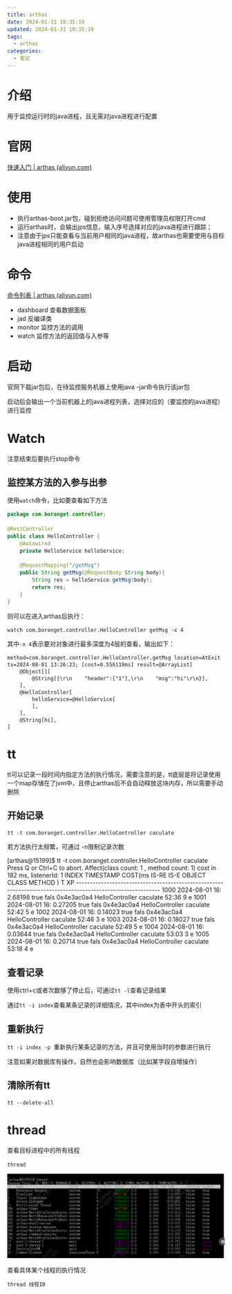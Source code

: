 ```yaml
---
title: arthas
date: 2024-01-31 10:35:19
updated: 2024-01-31 10:35:19
tags:
  - arthas
categories:
  - 笔记
---
```


# 介绍

用于监控运行时的java进程，且无需对java进程进行配置

# 官网

[快速入门 | arthas (aliyun.com)](https://arthas.aliyun.com/doc/quick-start.html)

# 使用

- 执行arthas-boot.jar包，碰到拒绝访问问题可使用管理员权限打开cmd
- 运行arthas时，会输出jps信息，输入序号选择对应的java进程进行跟踪；
- 注意由于jps只能查看与当前用户相同的java进程，故arthas也需要使用与目标java进程相同的用户启动

# 命令

[命令列表 | arthas (aliyun.com)](https://arthas.aliyun.com/doc/commands.html)

- dashboard 查看数据面板
- jad 反编译类
- monitor 监控方法的调用
- watch 监控方法的返回值与入参等

# 启动

官网下载jar包后，在待监控服务机器上使用java -jar命令执行该jar包

启动后会输出一个当前机器上的java进程列表，选择对应的（要监控的java进程）进行监控

# Watch

注意结束后要执行stop命令

## 监控某方法的入参与出参

使用`watch`命令，比如要查看如下方法

```java
package com.boranget.controller;

@RestController
public class HelloController {
    @Autowired
    private HelloService helloService;
   
    @RequestMapping("/getMsg")
    public String getMsg(@RequestBody String body){
        String res = helloService.getMsg(body);
        return res;
    }
}

```

则可以在进入arthas后执行：

```
watch com.boranget.controller.HelloController getMsg -x 4
```

其中`-x 4`表示要对对象进行最多深度为4层的查看，输出如下：

```
method=com.boranget.controller.HelloController.getMsg location=AtExit
ts=2024-08-01 13:26:23; [cost=0.556119ms] result=@ArrayList[
    @Object[][
        @String[{\r\n    "header":["1"],\r\n    "msg":"hi"\r\n}],
    ],
    @HelloController[
        helloService=@HelloService[
        ],
    ],
    @String[hi],
]
```

# tt

tt可以记录一段时间内指定方法的执行情况，需要注意的是，tt底层是将记录使用一个map存储在了jvm中，且停止arthas后不会自动释放这块内存，所以需要手动删除

## 开始记录


`tt -t com.boranget.controller.HelloController caculate`

若方法执行太频繁，可通过 -n限制记录次数

[arthas@15199]$ tt -t com.boranget.controller.HelloController caculate                                      Press Q or Ctrl+C to abort.                                                                                 Affect(class count: 1 , method count: 1) cost in 182 ms, listenerId: 1                                       INDEX  TIMESTAMP       COST(ms  IS-RE  IS-E  OBJECT       CLASS                    METHOD                                          )        T      XP                                                                  ------------------------------------------------------------------------------------------------------------ 1000   2024-08-01 16:  2.68198  true   fals  0x4e3ac0a4   HelloController          caculate                        52:36           9               e                                                                    1001   2024-08-01 16:  0.27205  true   fals  0x4e3ac0a4   HelloController          caculate                        52:42           5               e                                                                    1002   2024-08-01 16:  0.14023  true   fals  0x4e3ac0a4   HelloController          caculate                        52:46           3               e                                                                    1003   2024-08-01 16:  0.18027  true   fals  0x4e3ac0a4   HelloController          caculate                        52:49           5               e                                                                    1004   2024-08-01 16:  0.03644  true   fals  0x4e3ac0a4   HelloController          caculate                        53:03           3               e                                                                    1005   2024-08-01 16:  0.20714  true   fals  0x4e3ac0a4   HelloController          caculate                        53:18           4               e                                                         

## 查看记录

使用ctrl+c或者次数够了停止后，可通过`tt -l`查看记录结果

通过`tt -i index`查看某条记录的详细情况，其中index为表中开头的索引

## 重新执行

`tt -i index -p `重新执行某条记录的方法，并且可使用当时的参数进行执行

注意如果对数据库有操作，自然也会影响数据库（比如某字段自增操作）

## 清除所有tt

```
tt --delete-all
```

# thread

查看目标进程中的所有线程

`thread`

![image-20250710171657681](arthas/image-20250710171657681.png)

查看具体某个线程的执行情况

`thread 线程ID`



